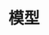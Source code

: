 ---
title: "模型"
hide_title: false
sidebar_position: 5
last_update:
  date: 2023-12-13
  author: Sora
---